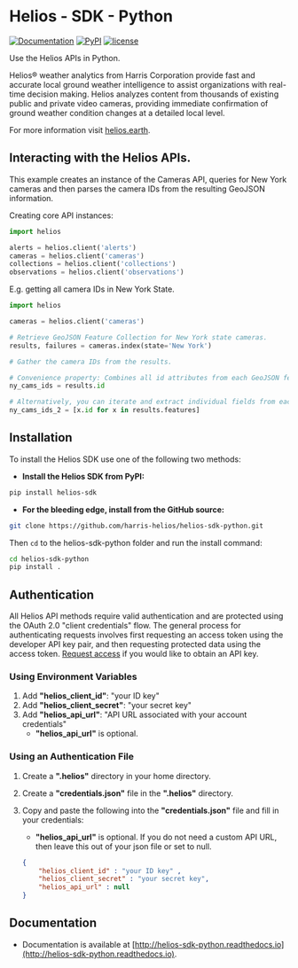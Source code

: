 # Helios - SDK - Python

[![Documentation](https://img.shields.io/badge/SDK-documentation-blue.svg?style=flat-square)](https://helios-sdk-python.readthedocs.io/en/stable/)
[![PyPI](https://img.shields.io/pypi/v/helios-sdk.svg?style=flat-square)](https://pypi.python.org/pypi/helios-sdk)
[![license](https://img.shields.io/github/license/mashape/apistatus.svg?style=flat-square)](https://github.com/harris-helios/helios-sdk-python/blob/master/LICENSE)

Use the Helios APIs in Python.

Helios® weather analytics from Harris Corporation provide fast and accurate local ground weather intelligence to assist organizations with real-time decision making. Helios analyzes content from thousands of existing public and private video cameras, providing immediate confirmation of ground weather condition changes at a detailed local level.

For more information visit [helios.earth](https://helios.earth/).


## Interacting with the Helios APIs.
This example creates an instance of the Cameras API, queries for New York 
cameras and then parses the camera IDs from the resulting GeoJSON information.

Creating core API instances:
```python
import helios

alerts = helios.client('alerts')
cameras = helios.client('cameras')
collections = helios.client('collections')
observations = helios.client('observations')

```

E.g. getting all camera IDs in New York State.

```python
import helios

cameras = helios.client('cameras')

# Retrieve GeoJSON Feature Collection for New York state cameras.
results, failures = cameras.index(state='New York')

# Gather the camera IDs from the results.

# Convenience property: Combines all id attributes from each GeoJSON feature.
ny_cams_ids = results.id

# Alternatively, you can iterate and extract individual fields from each feature.
ny_cams_ids_2 = [x.id for x in results.features]

```


## Installation

To install the Helios SDK use one of the following two methods:

* __Install the Helios SDK from PyPI:__

```sh
pip install helios-sdk
```

* __For the bleeding edge, install from the GitHub source:__

```sh
git clone https://github.com/harris-helios/helios-sdk-python.git
```

Then `cd` to the helios-sdk-python folder and run the install command:

```sh
cd helios-sdk-python
pip install .
```


## Authentication

All Helios API methods require valid authentication and are protected using the OAuth 2.0 "client credentials" flow.  The general process for authenticating requests involves first requesting an access token using the developer API key pair, and then requesting protected data using the access token.  [Request access](https://www.harris.com/forms/sishelioscontactus) if you would like to obtain an API key.

### Using Environment Variables
1. Add __"helios\_client\_id"__: "your ID key"
2. Add __"helios\_client\_secret"__: "your secret key"
3. Add __"helios\_api\_url"__: "API URL associated with your account credentials"
    * __"helios\_api\_url"__ is optional.

### Using an Authentication File
1. Create a __".helios"__ directory in your home directory.
2. Create a __"credentials.json"__ file in the __".helios"__ directory.
3. Copy and paste the following into the __"credentials.json"__ file and fill in your credentials:
    * __"helios\_api\_url"__ is optional.  If you do not need a custom API URL,
    then leave this out of your json file or set to null.

	```json
	{
		"helios_client_id" : "your ID key" ,
		"helios_client_secret" : "your secret key",
		"helios_api_url" : null
	}
	```

## Documentation

* Documentation is available at [http://helios-sdk-python.readthedocs.io](http://helios-sdk-python.readthedocs.io).
